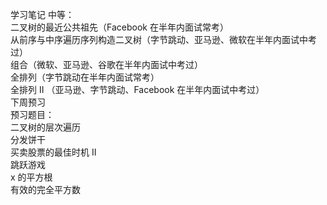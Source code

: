 学习笔记
中等：  
二叉树的最近公共祖先（Facebook 在半年内面试常考）  
从前序与中序遍历序列构造二叉树（字节跳动、亚马逊、微软在半年内面试中考过）  
组合（微软、亚马逊、谷歌在半年内面试中考过）  
全排列（字节跳动在半年内面试常考）  
全排列 II （亚马逊、字节跳动、Facebook 在半年内面试中考过）  
下周预习  
预习题目：  
二叉树的层次遍历  
分发饼干  
买卖股票的最佳时机 II  
跳跃游戏  
x 的平方根  
有效的完全平方数  